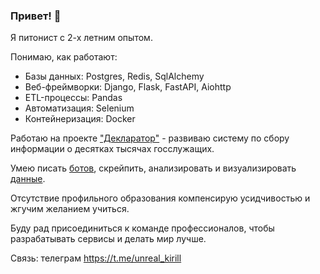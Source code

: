 ### Привет! 👋
Я питонист с 2-х летним опытом. 

Понимаю, как работают:

* Базы данных: Postgres, Redis, SqlAlchemy
* Веб-фреймворки: Django, Flask, FastAPI, Aiohttp
* ETL-процессы: Pandas
* Автоматизация: Selenium
* Контейнеризация: Docker

Работаю на проекте ["Декларатор"](https://declarator.org/about/) - развиваю систему по сбору информации о десятках тысячах госслужащих.

Умею писать [ботов](https://github.com/kbondar17/pocket-rss), скрейпить, анализировать и визуализировать [данные](https://kbondar17-telegram-viz-streamlit-app-f63q2m.streamlit.app/). 


Отсутствие профильного образования компенсирую усидчивостью и жгучим желанием учиться. 


Буду рад присоединиться к команде профессионалов, чтобы разрабатывать сервисы и делать мир лучше.

Связь: телеграм https://t.me/unreal_kirill
